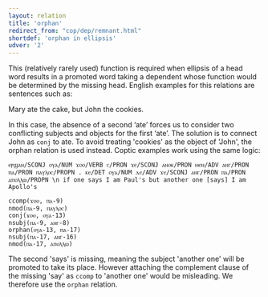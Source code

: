 ```yaml
---
layout: relation
title: 'orphan'
redirect_from: "cop/dep/remnant.html"
shortdef: 'orphan in ellipsis'
udver: '2'
---
```


This (relatively rarely used) function is required when ellipsis of a head word results in a promoted word taking a dependent whose function would be determined by the missing head. English examples for this relations are sentences such as:

Mary ate the cake, but John the cookies.

In this case, the absence of a second ‘ate’ forces us to consider two conflicting subjects and objects for the first ‘ate’. The solution is to connect John as `conj` to ate. To avoid treating 'cookies' as the object of 'John', the orphan relation is used instead. Coptic examples work using the same logic:

~~~ sdparse
ⲉⲣϣⲁⲛ/SCONJ ⲟⲩⲁ/NUM ϫⲟⲟ/VERB ⲥ/PRON ϫⲉ/SCONJ ⲁⲛⲟⲕ/PRON ⲙⲉⲛ/ADV ⲁⲛⲅ/PRON ⲡⲁ/PRON ⲡⲁⲩⲗⲟⲥ/PROPN . ⲕⲉ/DET ⲟⲩⲁ/NUM ⲇⲉ/ADV ϫⲉ/SCONJ ⲁⲛⲅ/PRON ⲡⲁ/PRON ⲁⲡⲟⲗⲗⲱ/PROPN \n if one says I am Paul's but another one [says] I am Apollo's

ccomp(ϫⲟⲟ, ⲡⲁ-9)
nmod(ⲡⲁ-9, ⲡⲁⲩⲗⲟⲥ)
conj(ϫⲟⲟ, ⲟⲩⲁ-13)
nsubj(ⲡⲁ-9, ⲁⲛⲅ-8)
orphan(ⲟⲩⲁ-13, ⲡⲁ-17)
nsubj(ⲡⲁ-17, ⲁⲛⲅ-16)
nmod(ⲡⲁ-17, ⲁⲡⲟⲗⲗⲱ)

~~~

The second 'says' is missing, meaning the subject 'another one' will be promoted to take its place. However attaching the complement clause of the missing 'say' as `ccomp` to 'another one' would be misleading. We therefore use the `orphan` relation.


<!-- Interlanguage links updated St lis 3 20:59:07 CET 2021 -->
